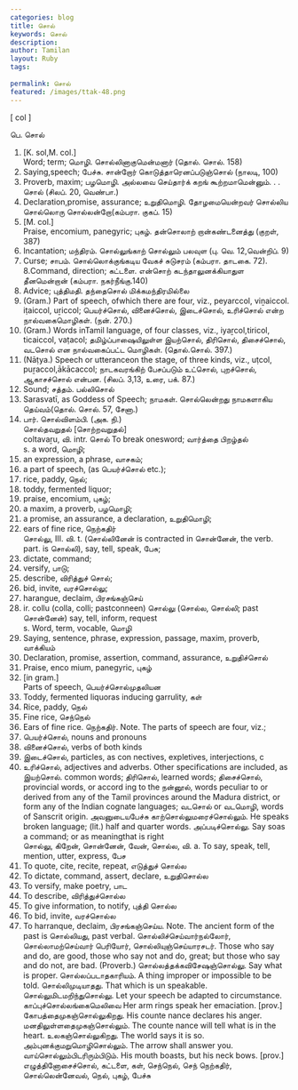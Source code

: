 ```yaml
---
categories: blog
title: சொல்
keywords: சொல்
description: 
author: Tamilan
layout: Ruby
tags: 
 
permalink: சொல்
featured: /images/ttak-48.png
---
```

  
[ col ]  
  
பெ. சொல்  
1. [K. sol,M. col.]  
Word; term; மொழி. சொல்லினாகுமென்மனார் (தொல். சொல். 158)  
2. Saying,speech; பேச்சு. சான்றோர் கொடுத்தாரெனப்படுஞ்சொல் (நாலடி, 100)  
3. Proverb, maxim; பழமொழி. அல்லவை செய்தார்க் கறங் கூற்றமாமென்னும். . . சொல் (சிலப். 20, வெண்பா.)  
4. Declaration,promise, assurance; உறுதிமொழி. தோழமையென்றவர் சொல்லிய சொல்லொரு சொல்லன்றோ(கம்பரா. குகப். 15)  
5. [M. col.]  
Praise, encomium, panegyric; புகழ். தன்சொலாற் றான்கண்டனைத்து (குறள், 387)  
6. Incantation; மந்திரம். சொல்லுங்காற் சொல்லும் பலவுள (பு. வெ. 12,வென்றிப். 9)  
7. Curse; சாபம். சொல்லொக்குங்கடிய வேகச் சுடுசரம் (கம்பரா. தாடகை. 72). 8.Command, direction; கட்டளை. என்சொற் கடந்தாலுனக்கியாதுள தீனமென்றான் (கம்பரா. நகர்நீங்கு.140)  
9. Advice; புத்திமதி. தந்தைசொல் மிக்கமந்திரமில்லை  
10. (Gram.) Part of speech, ofwhich there are four, viz., peyarccol, viṉaiccol. iṭaiccol, uṟiccol; பெயர்ச்சொல், வினைச்சொல், இடைச்சொல், உரிச்சொல் என்ற நால்வகைமொழிகள். (நன். 270.)  
11. (Gram.) Words inTamil language, of four classes, viz., iyaṟcol,tiricol, ticaiccol, vaṭacol; தமிழ்ப்பாஷையிலுள்ள இயற்சொல், திரிசொல், திசைச்சொல், வடசொல் என நால்வகைப்பட்ட மொழிகள். (தொல்.சொல். 397.)  
12. (Nāṭya.) Speech or utteranceon the stage, of three kinds, viz., uṭcol, puṟaccol,ākācaccol; நாடகவரங்கிற் பேசப்படும் உட்சொல், புறச்சொல், ஆகாசச்சொல் என்பன. (சிலப். 3,13, உரை, பக். 87.)  
13. Sound; சத்தம். பல்லிசொல்  
14. Sarasvatī, as Goddess of Speech; நாமகள். சொல்லென்றது நாமகளாகிய தெய்வம்(தொல். சொல். 57, சேனா.)  
15. பார். சொல்விளம்பி. (அக. நி.)  
சொல்தவறுதல் [சொற்றவறுதல்]  
coltavaṟu, வி. intr. சொல் To break onesword; வார்த்தை பிறழ்தல்  
s. a word, மொழி;  
2. an expression, a phrase, வாசகம்;  
3. a part of speech, (as பெயர்ச்சொல் etc.);  
4. rice, paddy, நெல்;  
5. toddy, fermented liquor;  
6. praise, encomium, புகழ்;  
7. a maxim, a proverb, பழமொழி;  
8. a promise, an assurance, a declaration, உறுதிமொழி;  
9. ears of fine rice, நெற்கதிர்  
சொல்லு, III. வி. t. (சொல்லினேன் is contracted in சொன்னேன், the verb. part. is சொல்லி), say, tell, speak, பேசு;  
2. dictate, command;  
3. versify, பாடு;  
4. describe, விரித்துச் சொல்;  
5. bid, invite, வரச்சொல்லு;  
6. harangue, declaim, பிரசங்கஞ்செய்  
3. ir. collu (colla, colli; pastconneen) சொல்லு (சொல்ல, சொல்லி; past சொன்னேன்) say, tell, inform, request  
s. Word, term, vocable, மொழி  
2. Saying, sentence, phrase, expression, passage, maxim, proverb, வாக்கியம்  
3. Declaration, promise, assertion, command, assurance, உறுதிச்சொல்  
4. Praise, enco mium, panegyric, புகழ்  
5. [in gram.]  
Parts of speech, பெயர்ச்சொல்முதலியன  
6. Toddy, fermented liquoras inducing garrulity, கள்  
7. Rice, paddy, நெல்  
8. Fine rice, செந்நெல்  
9. Ears of fine rice. நெற்கதிர். Note. The parts of speech are four, viz.;  
1. பெயர்ச்சொல், nouns and pronouns  
2. வினைச்சொல், verbs of both kinds  
3. இடைச்சொல், particles, as con nectives, expletives, interjections, c  
4. உரிச்சொல், adjectives and adverbs. Other specifications are included, as இயற்சொல். common words; திரிசொல், learned words; திசைச்சொல், provincial words, or accord ing to the நன்னூல், words peculiar to or derived from any of the Tamil provinces around the Madura district, or form any of the Indian cognate languages; வடசொல் or வடமொழி, words of Sanscrit origin. அவனுடையபேச்சு காற்சொல்லுமரைச்சொல்லும். He speaks broken language; (lit.) half and quarter words. அப்படிச்சொல்லு. Say soas a command; or as meaningthat is right  
சொல்லு, கிறேன், சொன்னேன், வேன், சொல்ல, வி. a. To say, speak, tell, mention, utter, express, பேச  
2. To quote, cite, recite, repeat, எடுத்துச் சொல்ல  
3. To dictate, command, assert, declare, உறுதிசொல்ல  
4. To versify, make poetry, பாட  
5. To describe, விரித்துச்சொல்ல  
6. To give information, to notify, புத்தி சொல்ல  
7. To bid, invite, வரச்சொல்ல  
8. To harranque, declaim, பிரசங்கஞ்செய்ய. Note. The ancient form of the past is சொல்லியது, past verbal. சொல்லிச்செய்வார்நல்லோர், சொல்லாமற்செய்வார் பெரியோர், சொல்லியுஞ்செய்யாரசடர். Those who say and do, are good, those who say not and do, great; but those who say and do not, are bad. (Proverb.) சொல்லத்தக்கவிசேஷஞ்சொல்லு. Say what is proper. சொல்லப்படாதகாரியம். A thing improper or impossible to be told. சொல்லிமுடியாதது. That which is un speakable. சொல்லுமிடமறிந்துசொல்லு. Let your speech be adapted to circumstance. காப்புச்சொல்லங்கைமெலிவை Her arm rings speak her emaciation. [prov.]  
கோபத்தைமுகஞ்சொல்லுகிறது. His counte nance declares his anger. மனதிலுள்ளதைமுகஞ்சொல்லும். The counte nance will tell what is in the heart. உலகஞ்சொல்லுகிறது. The world says it is so. அம்புனக்குமறுமொழிசொல்லும். The arrow shall answer you. வாய்சொல்லும்பிடரிரும்பிடும். His mouth boasts, but his neck bows. [prov.]  
எழுத்தினோசைச்சொல், கட்டளை, கள், செந்நெல், செந் நெற்கதிர், சொல்லென்னேவல், நெல், புகழ், பேச்சு